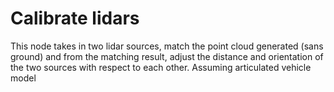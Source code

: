 # Calibrate lidars

This node takes in two lidar sources, match the point cloud generated
(sans ground) and from the matching result, adjust the distance and
orientation of the two sources with respect to each other. Assuming
articulated vehicle model
